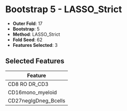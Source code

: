# Bootstrap 5 - LASSO_Strict

- **Outer Fold**: 17
- **Bootstrap**: 5
- **Method**: LASSO_Strict
- **Fold Seed**: 62
- **Features Selected**: 3

## Selected Features

| Feature |
|---------|
| CD8 RO DR_CD3 |
| CD16mono_myeloid |
| CD27negIgDneg_Bcells |
